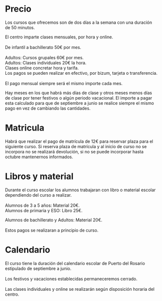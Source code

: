 # Precio

Los cursos que ofrecemos son de dos días a la semana con una duración de 50 minutos.

El centro imparte clases mensuales, por hora y online.\
\
De infantil a bachillerato 50€ por mes.\
\
Adultos: Cursos grupales 60€ por mes.\
Adultos: Clases individuales 20€ la hora.\
Clases online concretar hora y tarifa.\
Los pagos se pueden realizar en efectivo, por bizum, tarjeta o transferencia.\
\
El pago mensual siempre será el mismo importe cada mes.

Hay meses en los que habrá más días de clase y otros meses menos días de clase por tener festivos o algún periodo vacacional. El importe a pagar esta calculado para que de septiembre a junio se realice siempre el mismo pago en vez de cambiando las cantidades. 

# Matricula

Habrá que realizar el pago de matrícula de 12€ para reservar plaza para el siguiente curso. Si reserva plaza de matrícula y al inicio de curso no se incorpora no se realizará devolución, si no se puede incorporar hasta octubre mantenernos informados.

# Libros y material

Durante el curso escolar los alumnos trabajaran con libro o material escolar dependiendo del curso a realizar.\
\
Alumnos de 3 a 5 años: Material 20€.\
Alumnos de primaria y ESO: Libro 25€.

Alumnos de bachillerato y Adultos: Material 20€.\
\
Estos pagos se realizaran a principio de curso.

# Calendario

El curso tiene la duración del calendario escolar de Puerto del Rosario estipulado de septiembre a junio.\
\
Los festivos y vacaciones establecidas permaneceremos cerrado.\
\
Las clases individuales y online se realizarán según disposición horaria del centro.